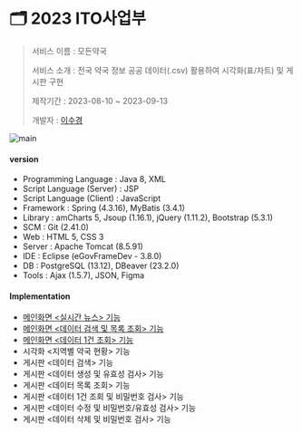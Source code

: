 # 🗂️ 2023 ITO사업부

> 서비스 이름 : 모든약국
> 
> 서비스 소개 : 전국 약국 정보 공공 데이터(.csv) 활용하여 시각화(표/차트) 및 게시판 구현
> 
> 제작기간 : 2023-08-10 ~ 2023-09-13
> 
> 개발자 : [이수경](https://github.com/code-sum)


![main](https://github.com/code-sum/ITO_Dev/assets/106902415/54e0a139-934b-4619-9683-cad943615eec)




#### version

- Programming Language : Java 8, XML
- Script Language (Server) : JSP
- Script Language (Client) : JavaScript
- Framework : Spring (4.3.16), MyBatis (3.4.1)
- Library : amCharts 5, Jsoup (1.16.1), jQuery (1.11.2), Bootstrap (5.3.1)
- SCM : Git (2.41.0)
- Web : HTML 5, CSS 3
- Server : Apache Tomcat (8.5.91)
- IDE : Eclipse (eGovFrameDev - 3.8.0)
- DB : PostgreSQL (13.12), DBeaver (23.2.0)
- Tools : Ajax (1.5.7), JSON, Figma




#### Implementation

- [메인화면 <실시간 뉴스> 기능](markdown/01-메인뉴스.md)
- [메인화면 <데이터 검색 및 목록 조회> 기능](markdown/02-메인검색.md)
- [메인화면 <데이터 1건 조회> 기능](markdown/03-메인1건.md)
- 시각화 <지역별 약국 현황> 기능
- 게시판 <데이터 검색> 기능
- 게시판 <데이터 생성 및 유효성 검사> 기능
- 게시판 <데이터 목록 조회> 기능
- 게시판 <데이터 1건 조회 및 비밀번호 검사> 기능
- 게시판 <데이터 수정 및 비밀번호/유효성 검사> 기능
- 게시판 <데이터 삭제 및 비밀번호 검사> 기능
